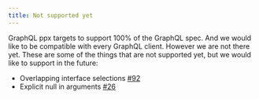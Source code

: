 ```yaml
---
title: Not supported yet
---
```


GraphQL ppx targets to support 100% of the GraphQL spec. And we would like to be
compatible with every GraphQL client. However we are not there yet. These are
some of the things that are not supported yet, but we would like to support in
the future:

- Overlapping interface selections
  [#92](https://github.com/reasonml-community/graphql_ppx/issues/92)
- Explicit null in arguments
  [#26](https://github.com/reasonml-community/graphql_ppx/issues/26)
